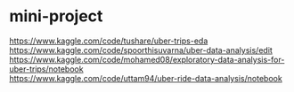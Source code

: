 # mini-project

https://www.kaggle.com/code/tushare/uber-trips-eda<br>
https://www.kaggle.com/code/spoorthisuvarna/uber-data-analysis/edit<br>
https://www.kaggle.com/code/mohamed08/exploratory-data-analysis-for-uber-trips/notebook<br>
https://www.kaggle.com/code/uttam94/uber-ride-data-analysis/notebook<br>
